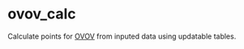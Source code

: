 # ovov_calc
Calculate points for [OVOV](https://www.olympijskyviceboj.cz/odznak-vsestrannosti/zakladni-informace) from inputed data using updatable tables.
